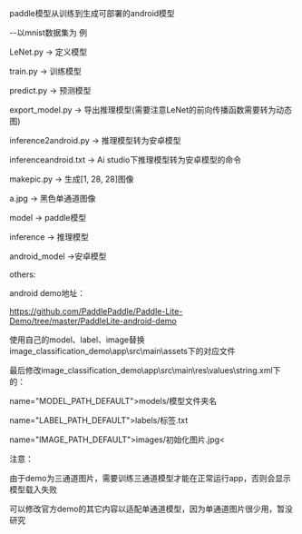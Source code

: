 paddle模型从训练到生成可部署的android模型

--以mnist数据集为 例

LeNet.py -> 定义模型

train.py -> 训练模型

predict.py -> 预测模型

export_model.py -> 导出推理模型(需要注意LeNet的前向传播函数需要转为动态图)

inference2android.py -> 推理模型转为安卓模型

inferenceandroid.txt -> Ai studio下推理模型转为安卓模型的命令

makepic.py -> 生成[1, 28, 28]图像

a.jpg -> 黑色单通道图像

model -> paddle模型

inference -> 推理模型

android_model ->安卓模型

others:

android demo地址：

https://github.com/PaddlePaddle/Paddle-Lite-Demo/tree/master/PaddleLite-android-demo

使用自己的model、label、image替换image_classification_demo\app\src\main\assets下的对应文件

最后修改image_classification_demo\app\src\main\res\values\string.xml下的：

name="MODEL_PATH_DEFAULT">models/模型文件夹名

name="LABEL_PATH_DEFAULT">labels/标签.txt

name="IMAGE_PATH_DEFAULT">images/初始化图片.jpg<

注意：

由于demo为三通道图片，需要训练三通道模型才能在正常运行app，否则会显示模型载入失败

可以修改官方demo的其它内容以适配单通道模型，因为单通道图片很少用，暂没研究

